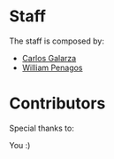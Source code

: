 # Staff

The staff is composed by:

- [Carlos Galarza](https://github.com/carloslfu)
- [William Penagos](https://github.com/fortil)


# Contributors

Special thanks to:

You :)
